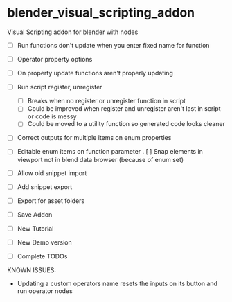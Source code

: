 # blender_visual_scripting_addon
Visual Scripting addon for blender with nodes

- [ ] Run functions don't update when you enter fixed name for function
- [ ] Operator property options
- [ ] On property update functions aren't properly updating

- [ ] Run script register, unregister
    - [ ] Breaks when no register or unregister function in script
    - [ ] Could be improved when register and unregister aren't last in script or code is messy
    - [ ] Could be moved to a utility function so generated code looks cleaner

- [ ] Correct outputs for multiple items on enum properties
- [ ] Editable enum items on function parameter
. [ ] Snap elements in viewport not in blend data browser (because of enum set)

- [ ] Allow old snippet import
- [ ] Add snippet export

- [ ] Export for asset folders
- [ ] Save Addon

- [ ] New Tutorial
- [ ] New Demo version

- [ ] Complete TODOs





KNOWN ISSUES:

- Updating a custom operators name resets the inputs on its button and run operator nodes